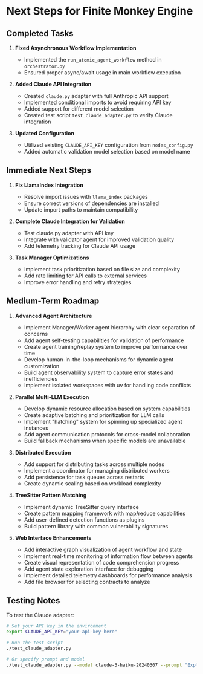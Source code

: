 # Next Steps for Finite Monkey Engine

## Completed Tasks

1. **Fixed Asynchronous Workflow Implementation**
   - Implemented the `run_atomic_agent_workflow` method in `orchestrator.py`
   - Ensured proper async/await usage in main workflow execution

2. **Added Claude API Integration**
   - Created `claude.py` adapter with full Anthropic API support
   - Implemented conditional imports to avoid requiring API key
   - Added support for different model selection
   - Created test script `test_claude_adapter.py` to verify Claude integration

3. **Updated Configuration**
   - Utilized existing `CLAUDE_API_KEY` configuration from `nodes_config.py`
   - Added automatic validation model selection based on model name

## Immediate Next Steps

1. **Fix LlamaIndex Integration**
   - Resolve import issues with `llama_index` packages
   - Ensure correct versions of dependencies are installed
   - Update import paths to maintain compatibility

2. **Complete Claude Integration for Validation**
   - Test claude.py adapter with API key
   - Integrate with validator agent for improved validation quality
   - Add telemetry tracking for Claude API usage

3. **Task Manager Optimizations**
   - Implement task prioritization based on file size and complexity
   - Add rate limiting for API calls to external services
   - Improve error handling and retry strategies

## Medium-Term Roadmap

1. **Advanced Agent Architecture**
   - Implement Manager/Worker agent hierarchy with clear separation of concerns
   - Add agent self-testing capabilities for validation of performance
   - Create agent training/replay system to improve performance over time
   - Develop human-in-the-loop mechanisms for dynamic agent customization
   - Build agent observability system to capture error states and inefficiencies
   - Implement isolated workspaces with uv for handling code conflicts

2. **Parallel Multi-LLM Execution**
   - Develop dynamic resource allocation based on system capabilities
   - Create adaptive batching and prioritization for LLM calls
   - Implement "hatching" system for spinning up specialized agent instances
   - Add agent communication protocols for cross-model collaboration
   - Build fallback mechanisms when specific models are unavailable

3. **Distributed Execution**
   - Add support for distributing tasks across multiple nodes
   - Implement a coordinator for managing distributed workers
   - Add persistence for task queues across restarts
   - Create dynamic scaling based on workload complexity

4. **TreeSitter Pattern Matching**
   - Implement dynamic TreeSitter query interface
   - Create pattern mapping framework with map/reduce capabilities
   - Add user-defined detection functions as plugins
   - Build pattern library with common vulnerability signatures

5. **Web Interface Enhancements**
   - Add interactive graph visualization of agent workflow and state
   - Implement real-time monitoring of information flow between agents
   - Create visual representation of code comprehension progress
   - Add agent state exploration interface for debugging
   - Implement detailed telemetry dashboards for performance analysis
   - Add file browser for selecting contracts to analyze

## Testing Notes

To test the Claude adapter:

```bash
# Set your API key in the environment
export CLAUDE_API_KEY="your-api-key-here"

# Run the test script
./test_claude_adapter.py

# Or specify prompt and model
./test_claude_adapter.py --model claude-3-haiku-20240307 --prompt "Explain reentrancy attacks in Solidity"
```